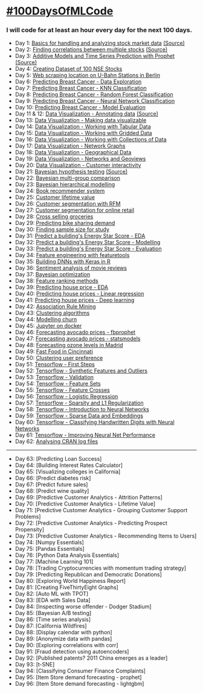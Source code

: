 # [#100DaysOfMLCode](https://www.youtube.com/watch?v=cuQMBj1cWPo) 


### I will code for at least an hour every day for the next 100 days.

* Day 1: [Basics for handling and analyzing stock market data](https://github.com/1dhiman/100days-ml/blob/master/day1_Stock_Market_Data_Analysis.ipynb) [(Source)](https://mapattack.wordpress.com/2017/02/12/using-python-for-stocks-1/)
* Day 2: [Finding correlations between multiple stocks](https://github.com/1dhiman/100days-ml/blob/master/day2_Finding_Correlations_between_Multiple_Stocks..ipynb) [(Source)](https://mapattack.wordpress.com/2017/02/14/python-for-stocks-2/)
* Day 3: [Additive Models and Time Series Prediction with Prophet](https://github.com/1dhiman/100days-ml/blob/master/day3_Additive_Models_and_Time_Series_Prediction.ipynb) [(Source)](https://facebook.github.io/prophet/docs/quick_start.html)
* Day 4: [Creating Dataset of 100 NSE Stocks](https://github.com/1dhiman/100days-ml/blob/master/day4_Creating_Dataset_Of_Stocks.ipynb) 
* Day 5: [Web scraping location on U-Bahn Stations in Berlin](https://github.com/1dhiman/100days-ml/blob/master/day5_Webscraping_Location_of_Train_Stations_in_Berlin.ipynb)
* Day 6: [Predicting Breast Cancer - Data Exploration](https://github.com/1dhiman/100days-ml/blob/master/day6_Breast_Cancer_Exploratory_Analysis.ipynb)
* Day 7: [Predicting Breast Cancer - KNN Classification](https://github.com/1dhiman/100days-ml/blob/master/day7_Breast_Cancer_KNN_Classification.ipynb)
* Day 8: [Predicting Breast Cancer - Random Forest Classification](https://github.com/1dhiman/100days-ml/blob/master/day8_Breast_Cancer_Random_Forest_Classification.ipynb)
* Day 9: [Predicting Breast Cancer - Neural Network Classification](https://github.com/1dhiman/100days-ml/blob/master/day9_Breast_Cancer_Neural_Network_Classification.ipynb)
* Day 10: [Predicting Breast Cancer - Model Evaluation](https://github.com/1dhiman/100days-ml/blob/master/day10_Breast_Cancer_Model_Evaluation.ipynb)
* Day 11 & 12: [Data Visualization - Annotating data](https://github.com/1dhiman/100days-ml/blob/master/day11_and_12_Data_Viz_Annotating_Data.ipynb) [(Source)](http://pyviz.org/tutorial/index.html)
* Day 13: [Data Visualization - Making data visualizable](https://github.com/1dhiman/100days-ml/blob/master/day13_Making_Data_Visualizable.ipynb) 
* Day 14: [Data Visualization - Working with Tabular Data](https://github.com/1dhiman/100days-ml/blob/master/day14_Working_with_Tabular_Data.ipynb) 
* Day 15: [Data Visualization - Working with Gridded Data](https://github.com/1dhiman/100days-ml/blob/master/day15_Working_with_Gridded_Data.ipynb)
* Day 16: [Data Visualization - Working with Collections of Data](https://github.com/1dhiman/100days-ml/blob/master/day16_datasets_and_collections_of_data.ipynb)
* Day 17: [Data Visualization - Network Graphs](https://github.com/1dhiman/100days-ml/blob/master/day17_Network_Graphs.ipynb)
* Day 18: [Data Visualization - Geographical Data](
https://github.com/1dhiman/100days-ml/blob/master/day18_Geographic_Data.ipynb)
* Day 19: [Data Visualization - Networks and Geoviews](
https://github.com/1dhiman/100days-ml/blob/master/day19_Networks_and_Geoviews.ipynb)
* Day 20: [Data Visualization - Customer interactivity](https://github.com/1dhiman/100days-ml/blob/master/day20_Custom_Interactivity.ipynb)
* Day 21: [Bayesian hypothesis testing](https://github.com/1dhiman/100days-ml/blob/master/day_21_bayesian.ipynb) [(Source)](https://github.com/ericmjl/bayesian-stats-modelling-tutorial)
* Day 22: [Bayesian multi-group comparison](https://github.com/1dhiman/100days-ml/blob/master/day22_bayesian_multi_group_comparison.ipynb)
* Day 23: [Bayesian hierarchical modelling](https://github.com/1dhiman/100days-ml/blob/master/day23_bayesian_hierarchical_models.ipynb)
* Day 24: [Book recommender system](https://github.com/1dhiman/100days-ml/blob/master/day24_recommender_system.ipynb)
* Day 25: [Customer lifetime value](https://github.com/1dhiman/100days-ml/blob/master/day25_CLV.ipynb)
* Day 26: [Customer segmentation with RFM](https://github.com/1dhiman/100days-ml/blob/master/day26_RFM.ipynb)
* Day 27: [Customer segmentation for online retail](https://github.com/1dhiman/100days-ml/blob/master/day27_Customer_Segmentation_Online_Retail.ipynb)
* Day 28: [Cross selling groceries](https://github.com/1dhiman/100days-ml/blob/master/day28_Cross_Selling_Groceries.ipynb)
* Day 29: [Predicting bike sharing demand](https://github.com/1dhiman/100days-ml/blob/master/day29_bike_sharing_demand.ipynb)
* Day 30: [Finding sample size for study](https://github.com/1dhiman/100days-ml/blob/master/day30_Finding_sample_size_for_study.ipynb)
* Day 31: [Predict a building's Energy Star Score - EDA](https://github.com/1dhiman/100days-ml/blob/master/day31_energy_score_EDA.ipynb)
* Day 32: [Predict a building's Energy Star Score - Modelling](https://github.com/1dhiman/100days-ml/blob/master/day32_energy_score_Modelling.ipynb)
* Day 33: [Predict a building's Energy Star Score - Evaluation](https://github.com/1dhiman/100days-ml/blob/master/day33_energy_score_Evaluation.ipynb)
* Day 34: [Feature engineering with featuretools](https://github.com/1dhiman/100days-ml/blob/master/day34_feature_engineering.ipynb)
* Day 35: [Building DNNs with Keras in R](https://github.com/1dhiman/100days-ml/blob/master/day35_keras_in_R.R)
* Day 36: [Sentiment analysis of movie reviews](https://github.com/1dhiman/100days-ml/blob/master/day36_Sentiment_Analysis.ipynb)
* Day 37: [Bayesian optimization](https://github.com/1dhiman/100days-ml/blob/master/day37_bayesian_optimization.ipynb)
* Day 38: [Feature ranking methods](https://github.com/1dhiman/100days-ml/blob/master/day38_feature_ranking.ipynb)
* Day 39: [Predicting house price - EDA](https://nbviewer.jupyter.org/github/1dhiman/100days-ml/blob/master/day39_house_price_prediction_EDA.ipynb)
* Day 40: [Predicting house prices - Linear regression](https://github.com/1dhiman/100days-ml/blob/master/day40_house_price_prediction_modelling_ml.ipynb)
* Day 41: [Predicting house prices - Deep learning](https://github.com/1dhiman/100days-ml/blob/master/day41_predicting_house_prices_modelling_dl.ipynb)
* Day 42: [Association Rule Mining](https://github.com/1dhiman/100days-ml/blob/master/day42_Association_Rule_Mining.Rmd)
* Day 43: [Clustering algorithms](https://github.com/1dhiman/100days-ml/blob/master/day43_Clustering_algorithms.ipynb)
* Day 44: [Modelling churn](https://github.com/1dhiman/100days-ml/blob/master/day44_modelling_churn.R)
* Day 45: [Jupyter on docker](https://github.com/1dhiman/100days-ml/blob/master/day45_jupyter_on_docker.md)
* Day 46: [Forecasting avocado prices - fbprophet](https://www.kaggle.com/dhimananubhav/forecasting-avocado-prices-fbprophet-mape-6/)
* Day 47: [Forecasting avocado prices - statsmodels](https://www.kaggle.com/dhimananubhav/forecasting-avocado-prices-statsmodels-mape-8)
* Day 48: [Forecasting ozone levels in Madrid](https://www.kaggle.com/dhimananubhav/forecasting-ozone-levels-in-madrid)
* Day 49: [Fast Food in Cincinnati](https://www.kaggle.com/dhimananubhav/fast-food-in-cincinnati)
* Day 50: [Clustering user preference](https://www.kaggle.com/dhimananubhav/clustering-user-preference)
* Day 51: [Tensorflow - First Steps](https://github.com/1dhiman/colab-notebooks/blob/master/tf1_first_steps_with_tensor_flow.ipynb)
* Day 52: [Tensorflow - Synthetic Features and Outliers](https://github.com/1dhiman/colab-notebooks/blob/master/tf2_synthetic_features_and_outliers.ipynb)
* Day 53: [Tensorflow - Validation](https://github.com/1dhiman/colab-notebooks/blob/master/tf3_validation.ipynb)
* Day 54: [Tensorflow - Feature Sets](https://github.com/1dhiman/colab-notebooks/blob/master/tf4_feature_sets.ipynb)
* Day 55: [Tensorflow - Feature Crosses](https://github.com/1dhiman/colab-notebooks/blob/master/tf5_feature_crosses.ipynb)
* Day 56: [Tensorflow - Logistic Regression](https://github.com/1dhiman/colab-notebooks/blob/master/tf6_logistic_regression.ipynb)
* Day 57: [Tensorflow - Sparsity and L1 Regularization](https://github.com/1dhiman/colab-notebooks/blob/master/tf7_sparsity_and_l1_regularization.ipynb)
* Day 58: [Tensorflow - Introduction to Neural Networks](https://github.com/1dhiman/colab-notebooks/blob/master/tf8_intro_to_neural_nets.ipynb)
* Day 59: [Tensorflow - Sparse Data and Embeddings](https://github.com/1dhiman/colab-notebooks/blob/master/tf9_intro_to_sparse_data_and_embeddings.ipynb)
* Day 60: [Tensorflow - Classifying Handwritten Digits with Neural Networks](https://github.com/1dhiman/colab-notebooks/blob/master/tf10_multi_class_classification_of_handwritten_digits.ipynb)
* Day 61: [Tensorflow - Improving Neural Net Performance](https://github.com/1dhiman/colab-notebooks/blob/master/tf11_improving_neural_net_performance.ipynb)
* Day 62: [Analysing CRAN log files](https://github.com/1dhiman/ml-projects/blob/master/big-data-ml/01-Analyzing-R-CRAN-logfiles/1_ApachePIG_Analysing_CRAN_log_files.ipynb)

--- 

* Day 63: [Predicting Loan Success]
* Day 64: [Building Interest Rates Calculator]
* Day 65: [Visualizing colleges in California]
* Day 66: [Predict diabetes risk]
* Day 67: [Predict future sales]
* Day 68: [Predict wine quality]
* Day 69: [Predictive Customer Analytics - Attrition Patterns]
* Day 70: [Predictive Customer Analytics - Lifetime Value]
* Day 71: [Predictive Customer Analytics - Grouping Customer Support Problems]
* Day 72: [Predictive Customer Analytics - Predicting Prospect Propensity]
* Day 73: [Predictive Customer Analytics - Recommending Items to Users]
* Day 74: [Numpy Essentials]
* Day 75: [Pandas Essentials]
* Day 76: [Python Data Analysis Essentials]
* Day 77: [Machine Learning 101]
* Day 78: [Trading Cryptocurrencies with momentum trading strategy]
* Day 79: [Predicting Republican and Democratic Donations]
* Day 80: [Exploring World Happiness Report]
* Day 81: [Creating FiveThirtyEight Graphs]
* Day 82: [Auto ML with TPOT]
* Day 83: [EDA with Sales Data]
* Day 84: [Inspecting worse offender - Dodger Stadium]
* Day 85: [Bayesian A/B testing]
* Day 86: [Time series analysis]
* Day 87: [California Wildfires]
* Day 88: [Display calendar with python]
* Day 89: [Anonymize data with pandas]
* Day 90: [Exploring correlations with corr]
* Day 91: [Fraud detection using autoencoders]
* Day 92: [Published patents? 2011 China emerges as a leader]
* Day 93: [t-SNE]
* Day 94: [Classifying Consumer Finance Complaints]
* Day 95: [Item Store demand forecasting - prophet]
* Day 96: [Item Store demand forecasting - lightgbm]
